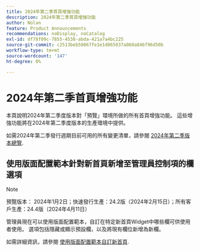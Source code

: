 ```yaml
---
title: 2024年第二季首頁增強功能
description: 2024年第二季首頁增強功能
author: Nolan
feature: Product Announcements
recommendations: noDisplay, noCatalog
exl-id: df78f09c-7855-4538-abda-421a7a4bc225
source-git-commit: c2513beb50867fe1e1d065037a068a846f96d50b
workflow-type: tm+mt
source-wordcount: '147'
ht-degree: 0%

---
```


# 2024年第二季首頁增強功能

本頁說明2024年第二季度版本對「預覽」環境所做的所有首頁增強功能。 這些增強功能將在2024年第二季度版本的生產環境中提供。

如需2024年第二季發行週期目前可用的所有變更清單，請參閱 [2024年第二季版本總覽](/help/quicksilver/product-announcements/product-releases/24-q2-release-activity/24-q2-release-overview.md).

## 使用版面配置範本針對新首頁新增至管理員控制項的欄選項

>[!NOTE]
>
>預覽版本： 2024年1月2日；快速發行生產：24.2版（2024年2月15日）；所有客戶生產：24.4版（2024年4月11日）

管理員現在可以使用版面配置範本，自訂在特定新首頁Widget中哪些欄可供使用者使用。 選項包括隱藏或顯示預設欄，以及將現有欄位新增為新欄。

如需詳細資訊，請參閱 [使用版面配置範本自訂新首頁](/help/quicksilver/administration-and-setup/customize-workfront/use-layout-templates/customize-new-home-layout-template.md).
